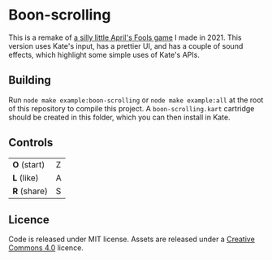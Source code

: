 # Boon-scrolling

This is a remake of [a silly little April's Fools game](https://github.com/qteatime/boon-scrolling) I made in 2021. This version uses Kate's input, has a prettier UI, and has a couple of sound effects, which highlight some simple uses of Kate's APIs.

## Building

Run `node make example:boon-scrolling` or `node make example:all` at the root of this repository to compile this project. A `boon-scrolling.kart` cartridge should be created in this folder, which you can then install in Kate.

## Controls

|               |     |
| ------------- | --- |
| **O** (start) | Z   |
| **L** (like)  | A   |
| **R** (share) | S   |

## Licence

Code is released under MIT license. Assets are released under a [Creative Commons 4.0](https://creativecommons.org/licenses/by/4.0/) licence.
